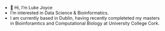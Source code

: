 - 👋 Hi, I’m Luke Joyce
- I’m interested in Data Science & Bioinformatics.
- I am currently based in Dublin, having recently completeted my masters in Bioinforamtics and Computational Biology at University College Cork. 
  

<!---
lukeJjoyce/lukeJjoyce is a ✨ special ✨ repository because its `README.md` (this file) appears on your GitHub profile.
You can click the Preview link to take a look at your changes.
--->
